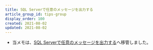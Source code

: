 ```yaml
---
title: SQL Serverで任意のメッセージを出力する
article_group_id: tips-group
display_order: 100
created: 2021-08-02
updated: 2021-08-02
---
```

- 当メモは、[SQL Serverで任意のメッセージを出力する](https://thinktwice.tech/it/sqlserver/print/)へ移管しました。